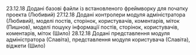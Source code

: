 23.12.18 Додані базові файли із встановленого фреймворку для початку проекта (Любивий)
27.12.18 Додані контролери модуля адміністратора (Любивий), моделі постів, сторінок, користувачів, коментарів, міток (Пишнов), моделі пошуку інформації постів, сторінок, користувачів, коментарів, міток (Шило)
28.12.18 Додані представлення модуля адміністратора (Славіта), представлення модуля користувача (Славіта), віджети (Шило)
